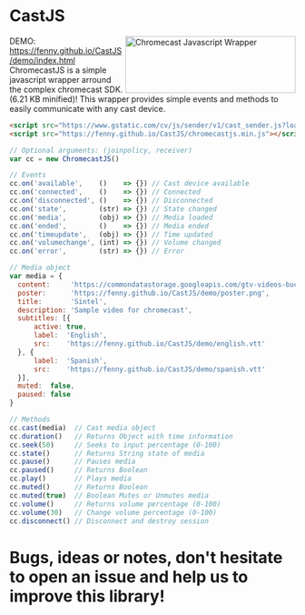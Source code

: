 # CastJS

<img src="https://i.imgur.com/uI4i1m5.png" align="right"
     title="Chromecast Javascript Wrapper" width="300" height="100">
DEMO: https://fenny.github.io/CastJS/demo/index.html<br>
ChromecastJS is a simple javascript wrapper arround the complex chromecast SDK. (6.21 KB minified)!
This wrapper provides simple events and methods to easily communicate with any cast device.

```html
<script src="https://www.gstatic.com/cv/js/sender/v1/cast_sender.js?loadCastFramework=1"></script>
<script src="https://fenny.github.io/CastJS/chromecastjs.min.js"></script>
```

```javascript
// Optional arguments: (joinpolicy, receiver)
var cc = new ChromecastJS()

// Events
cc.on('available',    ()    => {}) // Cast device available
cc.on('connected',    ()    => {}) // Connected
cc.on('disconnected', ()    => {}) // Disconnected
cc.on('state',        (str) => {}) // State changed
cc.on('media',        (obj) => {}) // Media loaded
cc.on('ended',        ()    => {}) // Media ended
cc.on('timeupdate',   (obj) => {}) // Time updated
cc.on('volumechange', (int) => {}) // Volume changed
cc.on('error',        (str) => {}) // Error

// Media object
var media = {
  content:     'https://commondatastorage.googleapis.com/gtv-videos-bucket/sample/Sintel.mp4',
  poster:      'https://fenny.github.io/CastJS/demo/poster.png',
  title:       'Sintel',
  description: 'Sample video for chromecast',
  subtitles: [{
      active: true,
      label:  'English',
      src:    'https://fenny.github.io/CastJS/demo/english.vtt'
  }, {
      label:  'Spanish',
      src:    'https://fenny.github.io/CastJS/demo/spanish.vtt'
  }],
  muted:  false,
  paused: false
}

// Methods
cc.cast(media)  // Cast media object
cc.duration()   // Returns Object with time information
cc.seek(50)     // Seeks to input percentage (0-100)
cc.state()      // Returns String state of media
cc.pause()      // Pauses media
cc.paused()     // Returns Boolean
cc.play()       // Plays media
cc.muted()      // Returns Boolean
cc.muted(true)  // Boolean Mutes or Unmutes media
cc.volume()     // Returns volume percentage (0-100)
cc.volume(30)   // Change volume percentage (0-100)
cc.disconnect() // Disconnect and destroy session
```

# Bugs, ideas or notes, don't hesitate to open an issue and help us to improve this library!

